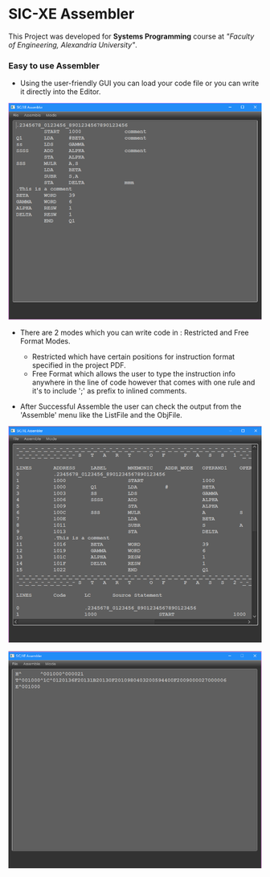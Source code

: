 # SIC-XE Assembler

This Project was developed for **Systems Programming** course at _"Faculty of Engineering, Alexandria University"_.

### Easy to use Assembler
   - Using the user-friendly GUI you can load your code file or you can write it directly into the Editor.
   
   ![Project Image1](https://github.com/BlueLort/SIC-XE-ASM/blob/master/images/img1.PNG)
   
   - There are 2 modes which you can write code in : Restricted and Free Format Modes.
     - Restricted which have certain positions for instruction format specified in the project PDF.
     - Free Format which allows the user to type the instruction info anywhere in the line of code however that comes with one rule and it's to include ';' as prefix to inlined comments.
    
    
   - After Successful Assemble the user can check the output from the 'Assemble' menu like the ListFile and the ObjFile.
   
   ![Project Image2](https://github.com/BlueLort/SIC-XE-ASM/blob/master/images/img2.PNG)
    
   ![Project Image1](https://github.com/BlueLort/SIC-XE-ASM/blob/master/images/img3.PNG)
